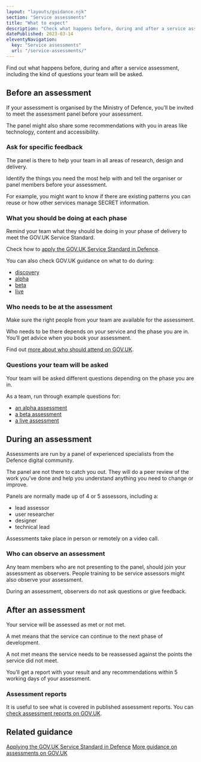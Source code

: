 ```yaml
---
layout: "layouts/guidance.njk"
section: "Service assessments"
title: "What to expect"
description: "Check what happens before, during and after a service assessment. Remind your team of what they need to do and questions they might be asked."
datePublished: 2023-03-14
eleventyNavigation:
  key: "Service assessments"
  url: "/service-assessments/"
---
```


Find out what happens before, during and after a service assessment, including the kind of questions your team will be asked. 

## Before an assessment

If your assessment is organised by the Ministry of Defence, you’ll be invited to meet the assessment panel before your assessment.  

The panel might also share some recommendations with you in areas like technology, content and accessibility. 

### Ask for specific feedback

The panel is there to help your team in all areas of research, design and delivery. 

Identify the things you need the most help with and tell the organiser or panel members before your assessment. 

For example, you might want to know if there are existing patterns you can reuse or how other services manage SECRET information.


### What you should be doing at each phase

Remind your team what they should be doing in your phase of delivery to meet the GOV.UK Service Standard. 

Check how to [apply the GOV.UK Service Standard in Defence](/meet-the-standard/). 

You can also check GOV.UK guidance on what to do during:

- [discovery](https://www.gov.uk/service-manual/agile-delivery/how-the-discovery-phase-works)
- [alpha](https://www.gov.uk/service-manual/agile-delivery/how-the-alpha-phase-works) 
- [beta](https://www.gov.uk/service-manual/agile-delivery/how-the-beta-phase-works) 
- [live](https://www.gov.uk/service-manual/agile-delivery/how-the-live-phase-works)

### Who needs to be at the assessment

Make sure the right people from your team are available for the assessment. 

Who needs to be there depends on your service and the phase you are in. You’ll get advice when you book your assessment. 

Find out [more about who should attend on GOV.UK](https://www.gov.uk/service-manual/service-assessments/book-a-service-assessment#who-should-attend-the-assessment).

### Questions your team will be asked 

Your team will be asked different questions depending on the phase you are in.  

As a team, run through example questions for:

- [an alpha assessment](/service-assessments/what-to-expect/questions-in-an-alpha-assessment)
- [a beta assessment](/service-assessments/what-to-expect/questions-in-a-beta-assessment)
- [a live assessment](/service-assessments/what-to-expect/questions-in-a-live-assessment)


## During an assessment 

Assessments are run by a panel of experienced specialists from the Defence digital community. 

The panel are not there to catch you out. They will do a peer review of the work you’ve done and help you understand anything you need to change or improve.

Panels are normally made up of 4 or 5 assessors, including a:

- lead assessor
- user researcher 
- designer
- technical lead

Assessments take place in person or remotely on a video call.  

### Who can observe an assessment 

Any team members who are not presenting to the panel, should join your assessment as observers. People training to be service assessors might also observe your assessment.

During an assessment, observers do not ask questions or give feedback.


## After an assessment 

Your service will be assessed as met or not met.

A met means that the service can continue to the next phase of development. 

A not met means the service needs to be reassessed against the points the service did not meet.

You’ll get a report with your result and any recommendations within 5 working days of your assessment. 

### Assessment reports

It is useful to see what is covered in published assessment reports. You can [check assessment reports on GOV.UK](https://www.gov.uk/service-standard-reports).


## Related guidance

[Applying the GOV.UK Service Standard in Defence](https://servicemanual.digital.mod.uk/meet-the-standard/)
[More guidance on assessments on GOV.UK](https://www.gov.uk/service-manual/service-assessments/how-service-assessments-work)
